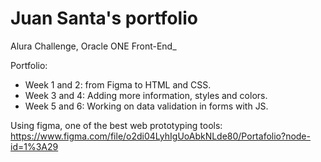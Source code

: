 # Juan Santa's portfolio
Alura Challenge, Oracle ONE Front-End_ 

Portfolio: 
- Week 1 and 2: from Figma to HTML and CSS.
- Week 3 and 4: Adding more information, styles and colors. 
- Week 5 and 6: Working on data validation in forms with JS. 


Using figma, one of the best web prototyping tools: 
https://www.figma.com/file/o2di04LyhIgUoAbkNLde80/Portafolio?node-id=1%3A29
